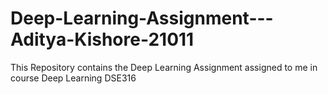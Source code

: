 # Deep-Learning-Assignment---Aditya-Kishore-21011
This Repository contains the Deep Learning Assignment assigned to me in course Deep Learning DSE316
